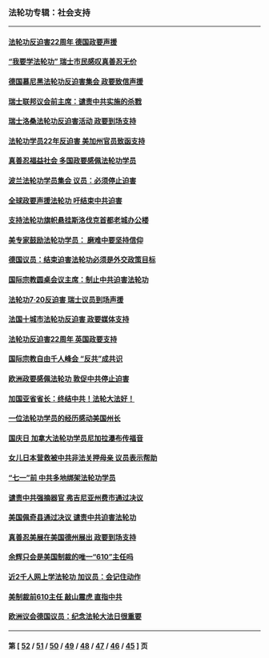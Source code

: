 ### 法轮功专辑：社会支持
---
#### [法轮功反迫害22周年 德国政要声援](../../pages/nf4386/n13143632.md?08080430) 
#### [“我要学法轮功” 瑞士市民感叹真善忍无价](../../pages/nf4386/n13129633.md?08080430) 
#### [德国慕尼黑法轮功反迫害集会 政要致信声援](../../pages/nf4386/n13129148.md?08080430) 
#### [瑞士联邦议会前主席：谴责中共实施的杀戮](../../pages/nf4386/n13127336.md?08080430) 
#### [瑞士洛桑法轮功反迫害活动 政要到场支持](../../pages/nf4386/n13119398.md?08080430) 
#### [法轮功学员22年反迫害 美加州官员致函支持](../../pages/nf4386/n13118879.md?08080430) 
#### [真善忍福益社会 多国政要感佩法轮功学员](../../pages/nf4386/n13116951.md?08080430) 
#### [波兰法轮功学员集会 议员：必须停止迫害](../../pages/nf4386/n13116685.md?08080430) 
#### [全球政要声援法轮功 吁结束中共迫害](../../pages/nf4386/n13114441.md?08080430) 
#### [支持法轮功旗帜悬挂斯洛伐克首都老城办公楼](../../pages/nf4386/n13112261.md?08080430) 
#### [美专家鼓励法轮功学员： 磨难中要坚持信仰](../../pages/nf4386/n13108359.md?08080430) 
#### [德国议员：结束迫害法轮功必须是外交政策目标](../../pages/nf4386/n13109600.md?08080430) 
#### [国际宗教圆桌会议主席：制止中共迫害法轮功](../../pages/nf4386/n13108177.md?08080430) 
#### [法轮功7·20反迫害 瑞士议员到场声援](../../pages/nf4386/n13107072.md?08080430) 
#### [法国十城市法轮功反迫害 政要媒体支持](../../pages/nf4386/n13104833.md?08080430) 
#### [法轮功反迫害22周年 英国政要支持](../../pages/nf4386/n13091349.md?08080430) 
#### [国际宗教自由千人峰会 “反共”成共识](../../pages/nf4386/n13091403.md?08080430) 
#### [欧洲政要感佩法轮功 敦促中共停止迫害](../../pages/nf4386/n13090743.md?08080430) 
#### [加国亚省省长：终结中共！法轮大法好！](../../pages/nf4386/n13084394.md?08080430) 
#### [一位法轮功学员的经历感动美国州长](../../pages/nf4386/n13078953.md?08080430) 
#### [国庆日 加拿大法轮功学员尼加拉瀑布传福音](../../pages/nf4386/n13064493.md?08080430) 
#### [女儿日本营救被中共非法关押母亲 议员表示帮助](../../pages/nf4386/n13053042.md?08080430) 
#### [“七一”前 中共多地绑架法轮功学员](../../pages/nf4386/n13045655.md?08080430) 
#### [谴责中共强摘器官 弗吉尼亚州费市通过决议](../../pages/nf4386/n13040108.md?08080430) 
#### [美国佩奇县通过决议 谴责中共迫害法轮功](../../pages/nf4386/n13027185.md?08080430) 
#### [真善忍美展在美国德州展出 政要到场支持](../../pages/nf4386/n13010579.md?08080430) 
#### [余辉只会是美国制裁的唯一“610”主任吗](../../pages/nf4386/n12972837.md?08080430) 
#### [近2千人网上学法轮功 加议员：会记住动作](../../pages/nf4386/n12972642.md?08080430) 
#### [美制裁前610主任 敲山震虎 直指中共](../../pages/nf4386/n12968555.md?08080430) 
#### [欧洲议会德国议员：纪念法轮大法日很重要](../../pages/nf4386/n12965367.md?08080430) 

---
#### 第 [ [52](./52.md?08080430) / [51](./51.md?08080430) / [50](./50.md?08080430) / [49](./49.md?08080430) / [48](./48.md?08080430) / [47](./47.md?08080430) / [46](./46.md?08080430) / [45](./45.md?08080430) ] 页
